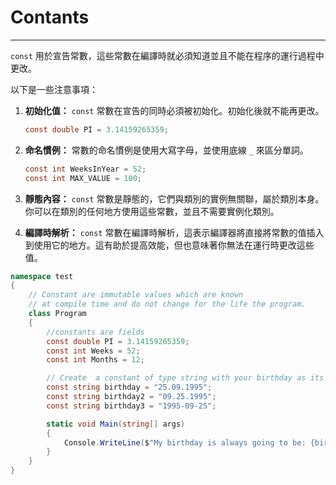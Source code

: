 # Contants

---

`const` 用於宣告常數，這些常數在編譯時就必須知道並且不能在程序的運行過程中更改。

以下是一些注意事項：

1. **初始化值：** `const` 常數在宣告的同時必須被初始化。初始化後就不能再更改。
    
    ```csharp
    const double PI = 3.14159265359;
    ```
    
2. **命名慣例：** 常數的命名慣例是使用大寫字母，並使用底線 `_` 來區分單詞。
    
    ```csharp
    const int WeeksInYear = 52;
    const int MAX_VALUE = 100;
    ```
    
3. **靜態內容：** `const` 常數是靜態的，它們與類別的實例無關聯，屬於類別本身。你可以在類別的任何地方使用這些常數，並且不需要實例化類別。
4. **編譯時解析：** `const` 常數在編譯時解析，這表示編譯器將直接將常數的值插入到使用它的地方。這有助於提高效能，但也意味著你無法在運行時更改這些值。

```csharp
namespace test
{
    // Constant are immutable values which are known
    // at compile time and do not change for the life the program.
    class Program
    {
        //constants are fields
        const double PI = 3.14159265359;
        const int Weeks = 52;
        const int Months = 12;

        // Create  a constant of type string with your birthday as its value
        const string birthday = "25.09.1995";
        const string birthday2 = "09.25.1995";
        const string birthday3 = "1995-09-25";

        static void Main(string[] args)
        {
            Console.WriteLine($"My birthday is always going to be: {birthday}");
        }
    }
}
```